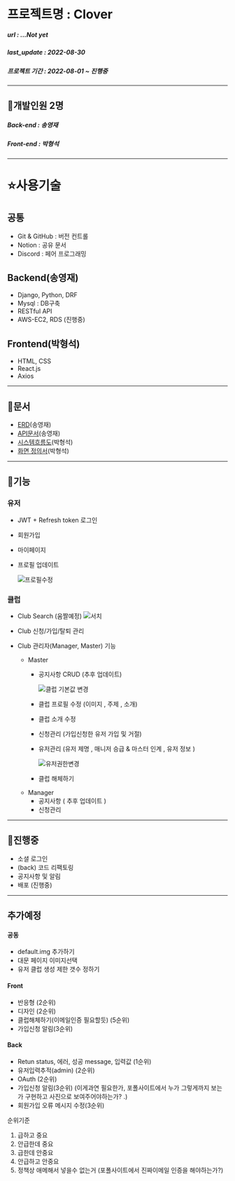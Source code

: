 # 프로젝트명 : Clover

##### url : ...Not yet
##### last_update : 2022-08-30
##### 프로젝트 기간 : 2022-08-01 ~ 진행중

---

## 🙉개발인원 2명

##### Back-end : 송영재
#####  Front-end : 박형석

---

# ⭐️사용기술
## 공통
- Git & GitHub : 버전 컨트롤
- Notion : 공유 문서
- Discord : 페어 프로그래밍

## Backend(송영재)

- Django, Python, DRF
- Mysql : DB구축
- RESTful API
- AWS-EC2, RDS (진행중)

## Frontend(박형석)
- HTML, CSS
- React.js
- Axios
---
## 👜문서

- [ERD](https://www.erdcloud.com/d/DNgJfr4MgsQM9eRR5)(송영재)
- [API문서](미완)(송영재)
- [시스템흐름도](https://lapis-apparatus-de5.notion.site/976166f095ee4b83a52ed96b5afee510)(박형석)
- [화면 정의서](미완)(박형석)

---

## 💎기능
### 유저
- JWT + Refresh token 로그인
- 회원가입
- 마이페이지
- 프로필 업데이트

    ![프로필수정](https://user-images.githubusercontent.com/87049249/187436419-06bea31c-4af4-4b0b-ab20-a29549e4bda4.gif)

### 클럽
- Club Search
(움짤예정)
    ![서치](https://user-images.githubusercontent.com/87049249/187605676-30409659-8e9b-4e5e-9b2a-1774e5283328.gif)

- Club 신청/가입/탈퇴 관리
- Club 관리자(Manager, Master) 기능

    * Master
        - 공지사항 CRUD (추후 업데이트)

            ![클럽 기본값 변경](https://user-images.githubusercontent.com/87049249/187470749-7630cd38-1618-4310-8e3f-1f207bf31811.gif)

        - 클럽 프로필 수정 (이미지 , 주제 , 소개)
        - 클럽 소개 수정
        - 신청관리 (가입신청한 유저 가입 및 거절)
        - 유저관리 (유저 제명 , 매니저 승급 & 마스터 인계 , 유저 정보 )

            ![유저권한변경](https://user-images.githubusercontent.com/87049249/187470144-1be5a331-19ea-4d42-9246-2f4adea04593.gif)
        - 클럽 해체하기 
    * Manager
        - 공지사항  ( 추후 업데이트 )
        - 신청관리
        
---


## 🦼진행중
- 소셜 로그인
- (back) 코드 리팩토링
- 공지사항 및 알림
- 배포 (진행중)
---
## 추가예정
#### 공동
- default.img 추가하기
- 대문 페이지 이미지선택
- 유저 클럽 생성 제한 갯수 정하기

#### Front
- 반응형 (2순위)
- 디자인 (2순위)
- 클럽해체하기(이메일인증 필요할듯) (5순위)
- 가입신청 알림(3순위)

#### Back 
- Retun status, 에러, 성공 message, 입력값 (1순위)
- 유저입력추적(admin) (2순위)
- OAuth (2순위)
- 가입신청 알림(3순위) (이게과연 필요한가, 포폴사이트에서 누가 그렇게까지 보는가 구현하고 사진으로 보여주어야하는가?
.)
- 회원가입 오류 메시지 수정(3순위)

순위기준
1. 급하고 중요
2. 안급한데 중요
3. 급한데 안중요
4. 안급하고 안중요
5. 정책상 애메해서 넣을수 없는거 (포폴사이트에서 진짜이메일 인증을 해야하는가?)
